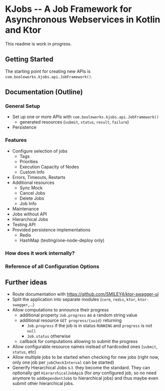# KJobs -- A Job Framework for Asynchronous Webservices in Kotlin and Ktor

This readme is work in progress.

## Getting Started

The starting point for creating new APIs is `com.booleworks.kjobs.api.JobFramework()`.

## Documentation (Outline)

### General Setup
- Set up one or more APIs with `com.booleworks.kjobs.api.JobFramework()`
  - generated resources (`submit`, `status`, `result`, `failure`)
- Persistence

### Features
- Configure selection of jobs
  - Tags
  - Priorities
  - Execution Capacity of Nodes
  - Custom Info
- Errors, Timeouts, Restarts
- Additional resources
  - Sync Mock
  - Cancel Jobs
  - Delete Jobs
  - Job Info
- Maintenance
- Jobs without API
- Hierarchical Jobs
- Testing API
- Provided persistence implementations
  - Redis
  - HashMap (testing/one-node-deploy only)

### How does it work internally?

### Reference of all Configuration Options

## Further ideas
- Route documentation with https://github.com/SMILEY4/ktor-swagger-ui
- Split the application into separate modules (`core`, `redis`, `ktor`, `ktor-swagger`,...)
- Allow computations to announce their progress
  - additional property `Job.progress` as a random string value
  - additional resource `GET progress/{uuid}` returning
    - `Job.progress` if the job is in status `RUNNING` and `progress` is not `null`
    - `Job.status` otherwise
  - callback for computations allowing to submit the progress
- Allow configurable resource names instead of hardcoded ones (`submit`, `status`, etc)
- Allow multiple jobs to be started when checking for new jobs (right now, only one job per `jobCheckInterval` can be started)
- Generify Hierarchical Jobs s.t. they become the standard. They can optionally get `HierarchicalJobApi`s (for *any* configured job, so no need anymore to `addDependentJob`s to hierarchical jobs) and thus maybe even submit other hierarchical jobs.
